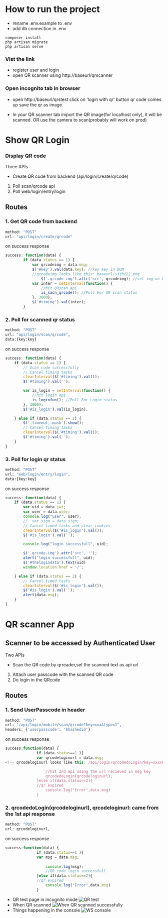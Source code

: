 # How to run the project
- rename .env.example to .env
- add db connection in .env
```
composer install
php artisan migrate 
php artisan serve
```
### Vist the link
- register user and login
- open QR scanner using http://baseurl/qrscanner

### Open incognito tab in browser
- open http://baseurl/qrstest
click on 'login with qr' button
qr code comes up save the qr as image.


- In your QR scanner tab
import the QR image(for localhost only), it will be scanned.
OR use the camera to scan(probably will work on prod)




# Show QR Login
### Display QR code 
Three APIs
- Create QR code from backend (api/login/create/qrcode)
1. Poll scan/qrcode api
2. Poll web/login/entry/login 

## Routes

### 1. Get QR code from backend
```sh
method: "POST"
url: "api/login/create/qrcode"
```
on success response
```js
success: function(data) {
        if (data.status == 1) {
            var qrcodeimg = data.msg;
            $('#key').val(data.key); //key key in DOM
            //qrcodeimg looks like this: baseurl/sjjh222.png 
                $('.qrcode-img').attr('src', qrcodeimg); //set img on DOM
            var inter = setInterval(function() {
                //hit QRscan api
                is_sacn_qrcode(); //Poll For QR scan status
            }, 3000);
            $('#timing').val(inter);
        }
```
### 2. Poll for scanned qr status
```sh
method: "POST"
url: "api/login/scan/qrcode",
data:{key:key}
```
on success response
```js
success: function(data) {
    if (data.status == 1) {
        // Scan code successfully   
        // Cancel timing tasks
        clearInterval($('#timing').val());
        $('#timing').val('');

        var is_login = setInterval(function() {
            //hit login api
            is_loginfun(); //Poll For Login status
        }, 3000);
        $('#is_login').val(is_login);

    } else if (data.status == 2) {
        $('.timeout,.mask').show();
        // Cancel timing tasks 
        clearInterval($('#timing').val());
        $('#timing').val('');
    }
}
```
### 3. Poll for login qr status
```sh
method: "POST"
url: "web/login/entry/login",
data:{key:key}
```
on success response
```js
success: function(data) {
    if (data.status == 1) {
        var uid = data.jwt;
        var user = data.user;
        console.log("user", user);
        //  var sign = data.sign;
        // Cancel timed tasks and clear cookies  
        clearInterval($('#is_login').val());
        $('#is_login').val('');

        console.log("login successfull", uid);

        $('.qrcode-img').attr('src', '');
        alert("login successfull", uid);
        $('#thelogindata').text(uid)
        window.location.href = '/';

    } else if (data.status == 2) {
        // Cancel timed tasks
        clearInterval($('#is_login').val());
        $('#is_login').val('');
        alert(data.msg);
    }
}
```






# QR scanner App
## Scanner to be accessed by Authenticated User
Two APIs
- Scan the QR code by qrreader,set the scanned text as api url
1.  Attach user passcode with the scanned QR code
2. Do login in the QRcode
## Routes

### 1. Send UserPasscode in header
```sh
method: "POST"
url: "/api/login/mobile/scan/qrcode?key=xxx&type=1",
headers: {'userpasscode': '$hashedid'}
```

on success response
```js
success:function(data) {
              if (data.status==1 ){
              var qrcodeloginurl = data.msg;
<!-- qrcodeloginurl looks like this: /api/login/qrcodedoLogin?key=xxxx&type=scan&login=xxxx&sign=xxxx              -->

                  //hit 2nd api using the url recieved in msg key
                  qrcodedoLogin(qrcodeloginurl);
              }else if(data.status==2){
              //qr expired
                  console.log("Error",data.msg)
              }

```
### 2. qrcodedoLogin(qrcodeloginurl), qrcodeloginurl: came from the 1st api response
```sh
method: "POST"
url: qrcodeloginurl,
```

on success response
```js
success:function(data) {
              if (data.status==1 ){
              var msg = data.msg;
                 
                  console.log(msg);
                  //QR code login successfull
              }else if(data.status==2){
              //qr expired
                  console.log("Error",data.msg)
              }

```

- QR test page in incognito mode
![QR test](picofWS/1.png?raw=true "QR test page")
- When QR scanned
![When QR scanned successfully](picofWS/2.png?raw=true "When QR scanned successfully")
- Things happening in the console
![WS console](picofWS/3.png?raw=true "console")